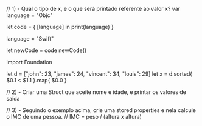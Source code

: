 // 1) - Qual o tipo de x, e o que será printado referente ao valor x?
var language = "Objc"

let code = { [language] in
    print(language)
}

language = "Swift"

let newCode = code
newCode()

import Foundation

let d = ["john": 23, "james": 24, "vincent": 34, "louis": 29]
let x = d.sorted{ $0.1 < $1.1 }.map{ $0.0 }


// 2) - Criar uma Struct que aceite nome e idade, e printar os valores de saída

// 3) - Seguindo o exemplo acima, crie uma stored properties e nela calcule o IMC de uma pessoa.
// IMC = peso / (altura x altura)